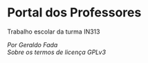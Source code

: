 # Portal dos Professores
Trabalho escolar da turma IN313

_Por Geraldo Fada_
<br>
_Sobre os termos de licença GPLv3_

